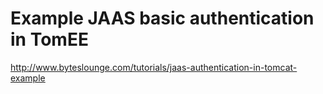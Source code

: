 # Example JAAS basic authentication in TomEE

http://www.byteslounge.com/tutorials/jaas-authentication-in-tomcat-example
